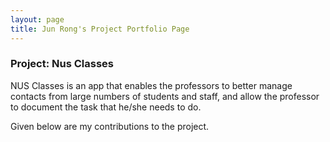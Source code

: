 ```yaml
---
layout: page
title: Jun Rong's Project Portfolio Page
---
```


### Project: Nus Classes

NUS Classes is an app that enables the professors to better manage contacts from large numbers of students and staff, and allow the professor to document the task that he/she needs to do.

Given below are my contributions to the project.
